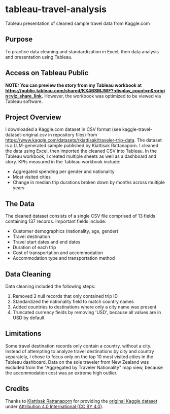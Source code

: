 # tableau-travel-analysis
Tableau presentation of cleaned sample travel data from Kaggle.com

## Purpose
To practice data cleaning and standardization in Excel, then data analysis and presentation using Tableau.

## Access on Tableau Public
**NOTE: You can preview the story from my Tableau workbook at https://public.tableau.com/shared/KX46SMJWF?:display_count=n&:origin=viz_share_link.**
However, the workbook was optimized to be viewed via Tableau software.

## Project Overview
I downloaded a Kaggle.com dataset in CSV format (see kaggle-travel-dataset-original.csv in repository files) from https://www.kaggle.com/datasets/rkiattisak/traveler-trip-data. 
The dataset is a LLM-generated sample published by Kiattisak Rattanaporn. 
I cleaned the data using Excel, then imported the cleaned CSV into Tableau.
In the Tableau workbook, I created multiple sheets as well as a dashboard and story.
KPIs measured in the Tableau workbook include: 
* Aggregated spending per gender and nationality
* Most visited cities
* Change in median trip durations broken down by months across multiple years

## The Data
The cleaned dataset consists of a single CSV file comprised of 13 fields containing 137 records.
Important fields include:
* Customer demographics (nationality, age, gender)
* Travel destination
* Travel start dates and end dates
* Duration of each trip
* Cost of transportation and accommodation
* Accommodation type and transportation method 

## Data Cleaning
Data cleaning included the following steps:
1. Removed 2 null records that only contained trip ID
2. Standardized the nationality field to match country names
3. Added countries to destinations where only a city name was present
4. Truncated currency fields by removing 'USD', because all values are in USD by default

## Limitations
Some travel destination records only contain a country, without a city. Instead of attempting to analyze travel destinations by city and country separately, I chose to focus only on the top 10 most visited cities in the Tableau dashboard.
Data on the sole traveler from New Zealand was excluded from the "Aggregated by Traveler Nationality" map view, because the accommodation cost was an extreme high outlier.

## Credits
Thanks to [Kiattisak Rattanaporn](https://www.kaggle.com/rkiattisak) for providing the [original Kaggle dataset](https://www.kaggle.com/datasets/rkiattisak/traveler-trip-data) under [Attribution 4.0 International (CC BY 4.0)](https://creativecommons.org/licenses/by/4.0/).
